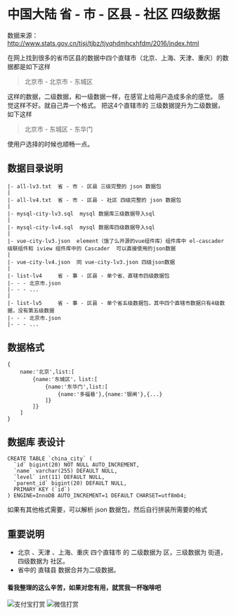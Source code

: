 # 中国大陆 省 - 市 - 区县 - 社区 四级数据
数据来源：http://www.stats.gov.cn/tjsj/tjbz/tjyqhdmhcxhfdm/2016/index.html

在网上找到很多的省市区县的数据中四个直辖市（北京、上海、天津、重庆）的数据都是如下这样

> 北京市 - 北京市 - 东城区

这样的数据，二级数据，和一级数据一样，在感官上给用户造成多余的感觉。
感觉这样不好。就自己弄一个格式。
把这4个直辖市的 三级数据提升为二级数据，如下这样

> 北京市 - 东城区 - 东华门

使用户选择的时候也顺畅一点。



## 数据目录说明

```
|- all-lv3.txt  省 - 市 - 区县 三级完整的 json 数据包
|
|- all-lv4.txt  省 - 市 - 区县 - 社区 四级完整的 json 数据包 
|
|- mysql-city-lv3.sql  mysql 数据库三级数据导入sql
|
|- mysql-city-lv4.sql  mysql 数据库四级数据导入sql
|
|- vue-city-lv3.json  element（饿了么开源的vue组件库）组件库中 el-cascader 级联组件和 iview 组件库中的 Cascader  可以直接使用的json数据 
|
|- vue-city-lv4.json  同 vue-city-lv3.json 四级json数据
|
|- list-lv4     省 - 事 - 区县 - 单个省、直辖市四级数据包
|- - - 北京市.json
|- - - ...
|
|- list-lv5     省 - 事 - 区县 - 单个省五级数据包，其中四个直辖市数据只有4级数据，没有第五级数据
|- - - 北京市.json
|- - - ...
```

## 数据格式
```
{
    name:'北京',list:[
        {name:'东城区'，list:[
            {name:'东华门',list:[
                {name:'多福巷'},{name:'银闸'},{...}
            ]}
        ]}
    ] 
}
```

## 数据库 表设计
```
CREATE TABLE `china_city` (
  `id` bigint(20) NOT NULL AUTO_INCREMENT,
  `name` varchar(255) DEFAULT NULL,
  `level` int(11) DEFAULT NULL,
  `parent_id` bigint(20) DEFAULT NULL,
  PRIMARY KEY (`id`)
) ENGINE=InnoDB AUTO_INCREMENT=1 DEFAULT CHARSET=utf8mb4; 
```





如果有其他格式需要，可以解析 json 数据包，然后自行拼装所需要的格式


## 重要说明
+ 北京 、天津 、上海、重庆 四个直辖市 的 二级数据为 区，三级数据为 街道，四级数据为 社区。
+ 省中的 直辖县 数据合并为二级数据。


#### 看我整理的这么辛苦，如果对您有用，就赏我一杯咖啡吧
![支付宝打赏](http://octk4wj3v.bkt.clouddn.com/get-money-zhifubao.jpg!imageView2/1/w/300/h/300/format/jpg/q/75|imageslim "支付宝打赏")
![微信打赏](http://octk4wj3v.bkt.clouddn.com/get-money-weixin.jpg!imageView2/1/w/300/h/300/format/jpg/q/75|imageslim "微信打赏")